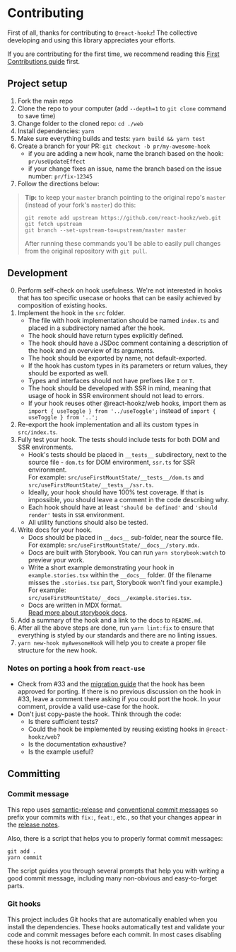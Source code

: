 # Contributing

First of all, thanks for contributing to `@react-hookz`! The collective developing and
using this library appreciates your efforts.

If you are contributing for the first time, we recommend reading this
[First Contributions guide](https://github.com/firstcontributions/first-contributions) first.

## Project setup

1. Fork the main repo
2. Clone the repo to your computer (add `--depth=1` to `git clone` command to save time)
3. Change folder to the cloned repo: `cd ./web`
4. Install dependencies: `yarn`
5. Make sure everything builds and tests: `yarn build && yarn test`
6. Create a branch for your PR: `git checkout -b pr/my-awesome-hook`
   - if you are adding a new hook, name the branch based on the hook: `pr/useUpdateEffect`
   - if your change fixes an issue, name the branch based on the issue number: `pr/fix-12345`
7. Follow the directions below:

> **Tip:** to keep your `master` branch pointing to the original repo's `master` (instead of your
> fork's `master`) do this:
>
> ```shell
> git remote add upstream https://github.com/react-hookz/web.git
> git fetch upstream
> git branch --set-upstream-to=upstream/master master
> ```
>
> After running these commands you'll be able to easily pull changes from the original repository
> with
> `git pull`.

## Development

0. Perform self-check on hook usefulness. We're not interested in hooks that has too specific
   usecase or hooks that can be easily achieved by composition of existing hooks.
1. Implement the hook in the `src` folder.
   - The file with hook implementation should be named `index.ts` and placed in a subdirectory
     named after the hook.
   - The hook should have return types explicitly defined.
   - The hook should have a JSDoc comment containing a description of the hook and an overview of
     its arguments.
   - The hook should be exported by name, not default-exported.
   - If the hook has custom types in its parameters or return values, they should be exported as
     well.
   - Types and interfaces should not have prefixes like `I` or `T`.
   - The hook should be developed with SSR in mind, meaning that usage of hook in SSR environment
     should not lead to errors.
   - If your hook reuses other @react-hookz/web hooks, import them as
     `import { useToggle } from '../useToggle';` instead of
     `import { useToggle } from '..';`
2. Re-export the hook implementation and all its custom types in `src/index.ts`.
3. Fully test your hook. The tests should include tests for both DOM and SSR environments.
   - Hook's tests should be placed in `__tests__` subdirectory, next to the source file - `dom.ts`
     for DOM environment, `ssr.ts` for SSR environment.  
     For example: `src/useFirstMountState/__tests__/dom.ts`
     and `src/useFirstMountState/__tests__/ssr.ts`.
   - Ideally, your hook should have 100% test coverage. If that is impossible, you should leave a
     comment in the code describing why.
   - Each hook should have at least `'should be defined'` and `'should render'` tests in `SSR`
     environment.
   - All utility functions should also be tested.
4. Write docs for your hook.
   - Docs should be placed in `__docs__` sub-folder, near the source file.  
     For example: `src/useFirstMountState/__docs__/story.mdx`.
   - Docs are built with Storybook. You can run `yarn storybook:watch` to preview your work.
   - Write a short example demonstrating your hook in `example.stories.tsx` within the `__docs__`
     folder. (If the filename misses the `.stories.tsx` part, Storybook won't find your example.)  
     For example: `src/useFirstMountState/__docs__/example.stories.tsx`.
   - Docs are written in MDX format.  
     [Read more about storybook docs](https://storybook.js.org/docs/react/writing-docs/introduction).
5. Add a summary of the hook and a link to the docs to `README.md`.
6. After all the above steps are done, run `yarn lint:fix` to ensure that everything is styled by
   our standards and there are no linting issues.
7. `yarn new-hook myAwesomeHook` will help you to create a proper file structure for the new hook.

### Notes on porting a hook from `react-use`

- Check from #33 and the [migration guide](src/__docs__/migrating-from-react-use.story.mdx) that the
  hook has been approved for porting. If there is no previous discussion on the hook in #33, leave a
  comment there asking if you could port the hook. In your comment, provide a valid use-case for the
  hook.
- Don't just copy-paste the hook. Think through the code:
  - Is there sufficient tests?
  - Could the hook be implemented by reusing existing hooks in `@react-hookz/web`?
  - Is the documentation exhaustive?
  - Is the example useful?

## Committing

### Commit message

This repo uses [semantic-release](https://github.com/semantic-release/semantic-release) and
[conventional commit messages](https://conventionalcommits.org) so prefix your commits with `fix:`,
`feat:`, etc., so that your changes appear in the
[release notes](https://github.com/react-hookz/web/blob/master/CHANGELOG.md).

Also, there is a script that helps you to properly format commit messages:

```shell
git add .
yarn commit
```

The script guides you through several prompts that help you with writing a good commit message,
including many non-obvious and easy-to-forget parts.

### Git hooks

This project includes Git hooks that are automatically enabled when you install the dependencies.
These hooks automatically test and validate your code and commit messages before each commit. In
most cases disabling these hooks is not recommended.
